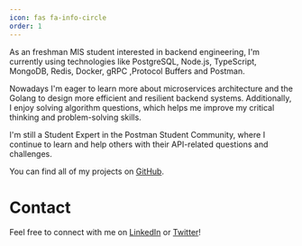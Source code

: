 ```yaml
---
icon: fas fa-info-circle
order: 1
---
```


As an freshman MIS student interested in backend engineering, I'm currently using technologies like PostgreSQL, Node.js, TypeScript, MongoDB, Redis, Docker, gRPC ,Protocol Buffers and Postman.

Nowadays I'm eager to learn more about microservices architecture and the Golang to design more efficient and resilient backend systems. Additionally, I enjoy solving algorithm questions, which helps me improve my critical thinking and problem-solving skills.

I'm still a Student Expert in the Postman Student Community, where I continue to learn and help others with their API-related questions and challenges.

You can find all of my projects on [GitHub](https://github.com/bbsemih).

# Contact

Feel free to connect with me on [LinkedIn](https://www.linkedin.com/in/semihberkayozturk/) or [Twitter](https://twitter.com/bbsemihh)!